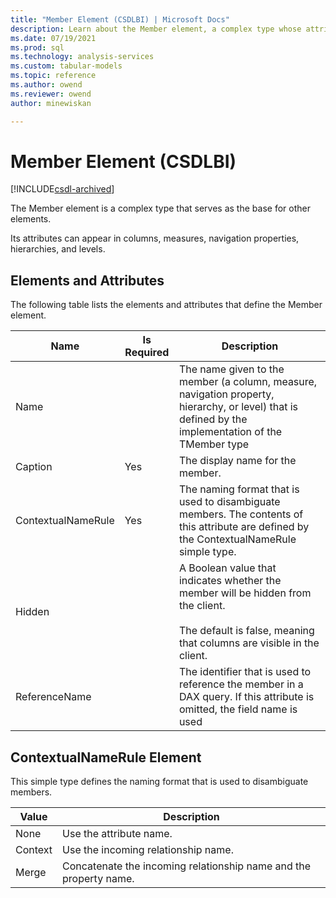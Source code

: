 ```yaml
---
title: "Member Element (CSDLBI) | Microsoft Docs"
description: Learn about the Member element, a complex type whose attributes can appear in columns, measures, navigation properties, hierarchies, and levels.
ms.date: 07/19/2021
ms.prod: sql
ms.technology: analysis-services
ms.custom: tabular-models
ms.topic: reference
ms.author: owend
ms.reviewer: owend
author: minewiskan

---
```

# Member Element (CSDLBI)

[!INCLUDE[csdl-archived](../includes/csdl-archived.md)]

  The Member element is a complex type that serves as the base for other elements.  
  
 Its attributes can appear in columns, measures, navigation properties, hierarchies, and levels.  
  
## Elements and Attributes  
 The following table lists the elements and attributes that define the Member element.  
  
|Name|Is Required|Description|  
|----------|-----------------|-----------------|  
|Name||The name given to the member (a column, measure, navigation property, hierarchy, or level) that is defined by the implementation of the TMember type|  
|Caption|Yes|The display name for the member.|  
|ContextualNameRule|Yes|The naming format that is used to disambiguate members. The contents of this attribute are defined by the ContextualNameRule simple type.|  
|Hidden||A Boolean value that indicates whether the member will be hidden from the client.<br /><br /> The default is false, meaning that columns are visible in the client.|  
|ReferenceName||The identifier that is used to reference the member in a DAX query. If this attribute is omitted, the field name is used|  
  
## ContextualNameRule Element  
 This simple type defines the naming format that is used to disambiguate members.  
  
|Value|Description|  
|-----------|-----------------|  
|None|Use the attribute name.|  
|Context|Use the incoming relationship name.|  
|Merge|Concatenate the incoming relationship name and the property name.|  
  

  
  
